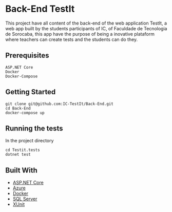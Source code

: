 # Back-End TestIt

This project have all content of the back-end of the web application TestIt, a web app built by the students participants of IC, of Faculdade de Tecnologia de Sorocaba, this app have the purpose of being a inovative plataform where teachers can create tests and the students can do they.

## Prerequisites

```
ASP.NET Core
Docker
Docker-Compose
```

## Getting Started

```
git clone git@github.com:IC-TestIt/Back-End.git
cd Back-End
docker-compose up
````


## Running the tests

In the project directory

```
cd Testit.tests
dotnet test
```

## Built With

* [ASP.NET Core](https://www.microsoft.com/net/core)
* [Azure](https://azure.microsoft.com/)
* [Docker](https://www.docker.com/)
* [SQL Server](https://www.microsoft.com/pt-br/sql-server/sql-server-2016)
* [XUnit](https://xunit.github.io/)


